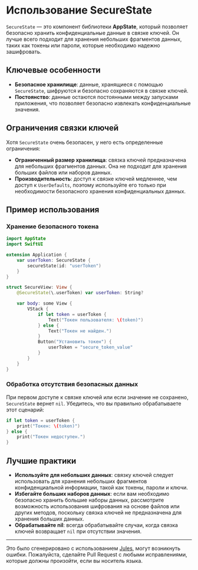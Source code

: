 # Использование SecureState

`SecureState` — это компонент библиотеки **AppState**, который позволяет безопасно хранить конфиденциальные данные в связке ключей. Он лучше всего подходит для хранения небольших фрагментов данных, таких как токены или пароли, которые необходимо надежно зашифровать.

## Ключевые особенности

- **Безопасное хранилище**: данные, хранящиеся с помощью `SecureState`, шифруются и безопасно сохраняются в связке ключей.
- **Постоянство**: данные остаются постоянными между запусками приложения, что позволяет безопасно извлекать конфиденциальные значения.

## Ограничения связки ключей

Хотя `SecureState` очень безопасен, у него есть определенные ограничения:

- **Ограниченный размер хранилища**: связка ключей предназначена для небольших фрагментов данных. Она не подходит для хранения больших файлов или наборов данных.
- **Производительность**: доступ к связке ключей медленнее, чем доступ к `UserDefaults`, поэтому используйте его только при необходимости безопасного хранения конфиденциальных данных.

## Пример использования

### Хранение безопасного токена

```swift
import AppState
import SwiftUI

extension Application {
    var userToken: SecureState {
        secureState(id: "userToken")
    }
}

struct SecureView: View {
    @SecureState(\.userToken) var userToken: String?

    var body: some View {
        VStack {
            if let token = userToken {
                Text("Токен пользователя: \(token)")
            } else {
                Text("Токен не найден.")
            }
            Button("Установить токен") {
                userToken = "secure_token_value"
            }
        }
    }
}
```

### Обработка отсутствия безопасных данных

При первом доступе к связке ключей или если значение не сохранено, `SecureState` вернет `nil`. Убедитесь, что вы правильно обрабатываете этот сценарий:

```swift
if let token = userToken {
    print("Токен: \(token)")
} else {
    print("Токен недоступен.")
}
```

## Лучшие практики

- **Используйте для небольших данных**: связку ключей следует использовать для хранения небольших фрагментов конфиденциальной информации, такой как токены, пароли и ключи.
- **Избегайте больших наборов данных**: если вам необходимо безопасно хранить большие наборы данных, рассмотрите возможность использования шифрования на основе файлов или других методов, поскольку связка ключей не предназначена для хранения больших данных.
- **Обрабатывайте nil**: всегда обрабатывайте случаи, когда связка ключей возвращает `nil` при отсутствии значения.

---
Это было сгенерировано с использованием [Jules](https://jules.google), могут возникнуть ошибки. Пожалуйста, сделайте Pull Request с любыми исправлениями, которые должны произойти, если вы носитель языка.
